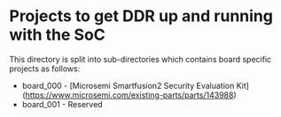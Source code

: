 # Projects to get DDR up and running with the SoC

This directory is split into sub-directories which contains board specific projects as follows:

* board_000 - [Microsemi Smartfusion2 Security Evaluation Kit] (https://www.microsemi.com/existing-parts/parts/143988)
* board_001 - Reserved